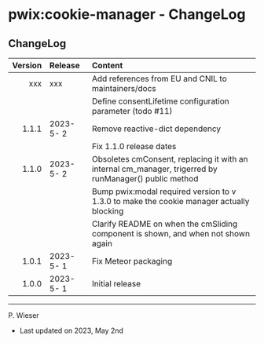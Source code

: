 # pwix:cookie-manager - ChangeLog

## ChangeLog

| Version | Release    | Content |
| ---:    | :---       | :---    |
| xxx   | xxx | Add references from EU and CNIL to maintainers/docs |
|         |            | Define consentLifetime configuration parameter (todo #11) |
| 1.1.1   | 2023- 5- 2 | Remove reactive-dict dependency |
|         |            | Fix 1.1.0 release dates |
| 1.1.0   | 2023- 5- 2 | Obsoletes cmConsent, replacing it with an internal cm_manager, trigerred by runManager() public method |
|         |            | Bump pwix:modal required version to v 1.3.0 to make the cookie manager actually blocking |
|         |            | Clarify README on when the cmSliding component is shown, and when not shown again |
| 1.0.1   | 2023- 5- 1 | Fix Meteor packaging |
| 1.0.0   | 2023- 5- 1 | Initial release |

---
P. Wieser
- Last updated on 2023, May 2nd
